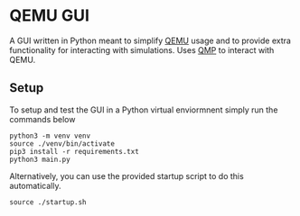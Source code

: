 # QEMU GUI
A GUI written in Python meant to simplify [QEMU](https://github.com/qemu/qemu) usage and to provide extra functionality for interacting with simulations. Uses [QMP](https://wiki.qemu.org/Documentation/QMP#Examples) to interact with QEMU.
## Setup
To setup and test the GUI in a Python virtual enviormnent simply run the commands below
```
python3 -m venv venv 
source ./venv/bin/activate
pip3 install -r requirements.txt
python3 main.py
```
Alternatively, you can use the provided startup script to do this automatically.
```
source ./startup.sh
```
